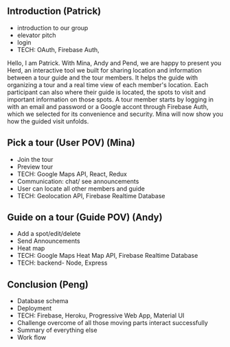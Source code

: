 ## Introduction (Patrick)

- introduction to our group
- elevator pitch
- login
- TECH: OAuth, Firebase Auth,

Hello, I am Patrick. With Mina, Andy and Pend, we are happy to present you Herd, an interactive tool we built for sharing 
location and information between a tour guide and the tour members.
It helps the guide with organizing a tour and a real time view of each member's location. Each participant can also where their guide is located, the spots to visit and important information on those spots.
A tour member starts by logging in with an email and password or a Google accont through Firebase Auth, which we selected for its convenience and security.
Mina will now show you how the guided visit unfolds.

## Pick a tour (User POV) (Mina)
- Join the tour
- Preview tour
- TECH: Google Maps API, React, Redux
- Communication: chat/ see announcements
- User can locate all other members and guide
- TECH: Geolocation API, Firebase Realtime Database

## Guide on a tour (Guide POV) (Andy)
- Add a spot/edit/delete
- Send Announcements
- Heat map
- TECH: Google Maps Heat Map API, Firebase Realtime Database
- TECH: backend- Node, Express

## Conclusion (Peng)
- Database schema
- Deployment
- TECH: Firebase, Heroku, Progressive Web App, Material UI
- Challenge overcome of all those moving parts interact successfully
- Summary of everything else
- Work flow
